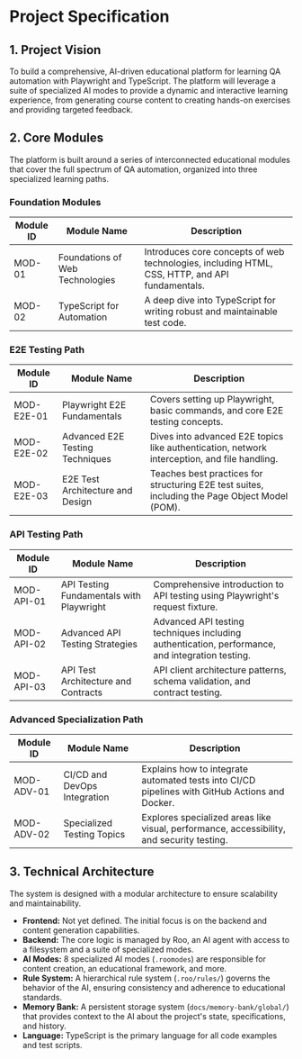 # Project Specification

## 1. Project Vision

To build a comprehensive, AI-driven educational platform for learning QA automation with Playwright and TypeScript. The platform will leverage a suite of specialized AI modes to provide a dynamic and interactive learning experience, from generating course content to creating hands-on exercises and providing targeted feedback.

## 2. Core Modules

The platform is built around a series of interconnected educational modules that cover the full spectrum of QA automation, organized into three specialized learning paths.

### Foundation Modules
| Module ID | Module Name | Description |
|---|---|---|
| MOD-01 | Foundations of Web Technologies | Introduces core concepts of web technologies, including HTML, CSS, HTTP, and API fundamentals. |
| MOD-02 | TypeScript for Automation | A deep dive into TypeScript for writing robust and maintainable test code. |

### E2E Testing Path
| Module ID | Module Name | Description |
|---|---|---|
| MOD-E2E-01 | Playwright E2E Fundamentals | Covers setting up Playwright, basic commands, and core E2E testing concepts. |
| MOD-E2E-02 | Advanced E2E Testing Techniques | Dives into advanced E2E topics like authentication, network interception, and file handling. |
| MOD-E2E-03 | E2E Test Architecture and Design | Teaches best practices for structuring E2E test suites, including the Page Object Model (POM). |

### API Testing Path
| Module ID | Module Name | Description |
|---|---|---|
| MOD-API-01 | API Testing Fundamentals with Playwright | Comprehensive introduction to API testing using Playwright's request fixture. |
| MOD-API-02 | Advanced API Testing Strategies | Advanced API testing techniques including authentication, performance, and integration testing. |
| MOD-API-03 | API Test Architecture and Contracts | API client architecture patterns, schema validation, and contract testing. |

### Advanced Specialization Path
| Module ID | Module Name | Description |
|---|---|---|
| MOD-ADV-01 | CI/CD and DevOps Integration | Explains how to integrate automated tests into CI/CD pipelines with GitHub Actions and Docker. |
| MOD-ADV-02 | Specialized Testing Topics | Explores specialized areas like visual, performance, accessibility, and security testing. |

## 3. Technical Architecture

The system is designed with a modular architecture to ensure scalability and maintainability.

- **Frontend:** Not yet defined. The initial focus is on the backend and content generation capabilities.
- **Backend:** The core logic is managed by Roo, an AI agent with access to a filesystem and a suite of specialized modes.
- **AI Modes:** 8 specialized AI modes (`.roomodes`) are responsible for content creation, an educational framework, and more.
- **Rule System:** A hierarchical rule system (`.roo/rules/`) governs the behavior of the AI, ensuring consistency and adherence to educational standards.
- **Memory Bank:** A persistent storage system (`docs/memory-bank/global/`) that provides context to the AI about the project's state, specifications, and history.
- **Language:** TypeScript is the primary language for all code examples and test scripts.
